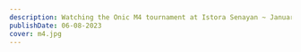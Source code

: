 ```yaml
---
description: Watching the Onic M4 tournament at Istora Senayan ~ January 2023.
publishDate: 06-08-2023
cover: m4.jpg
---
```

